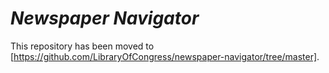# *Newspaper Navigator*

This repository has been moved to [https://github.com/LibraryOfCongress/newspaper-navigator/tree/master].
